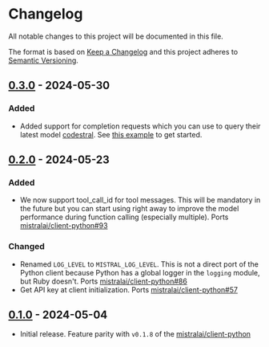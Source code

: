 # Changelog

All notable changes to this project will be documented in this file.

The format is based on [Keep a Changelog](http://keepachangelog.com/en/1.1.1/)
and this project adheres to [Semantic Versioning](http://semver.org/spec/v2.0.0.html).

## [0.3.0] - 2024-05-30

### Added

- Added support for completion requests which you can use to query their latest model
[codestral](https://mistral.ai/news/codestral/).
See [this example](https://github.com/wilsonsilva/mistral/blob/v0.3.0/examples/code_completion.rb) to get started.

## [0.2.0] - 2024-05-23

### Added

- We now support tool_call_id for tool messages. This will be mandatory in the future but you can start using right
away to improve the model performance during function calling (especially multiple).
Ports [mistralai/client-python#93](https://github.com/mistralai/client-python/pull/93)

### Changed

- Renamed `LOG_LEVEL` to `MISTRAL_LOG_LEVEL`. This is not a direct port of the Python client because Python has a
global logger in the `logging` module, but Ruby doesn't.
Ports [mistralai/client-python#86](https://github.com/mistralai/client-python/pull/86)
- Get API key at client initialization. Ports
[mistralai/client-python#57](https://github.com/mistralai/client-python/pull/57)

## [0.1.0] - 2024-05-04

- Initial release. Feature parity with `v0.1.8` of the
[mistralai/client-python](https://github.com/mistralai/client-python)

[0.3.0]: https://github.com/wilsonsilva/mistral/compare/v0.2.0...v0.3.0
[0.2.0]: https://github.com/wilsonsilva/mistral/compare/v0.1.0...v0.2.0
[0.1.0]: https://github.com/wilsonsilva/mistral/compare/28e7c9...v0.1.0
